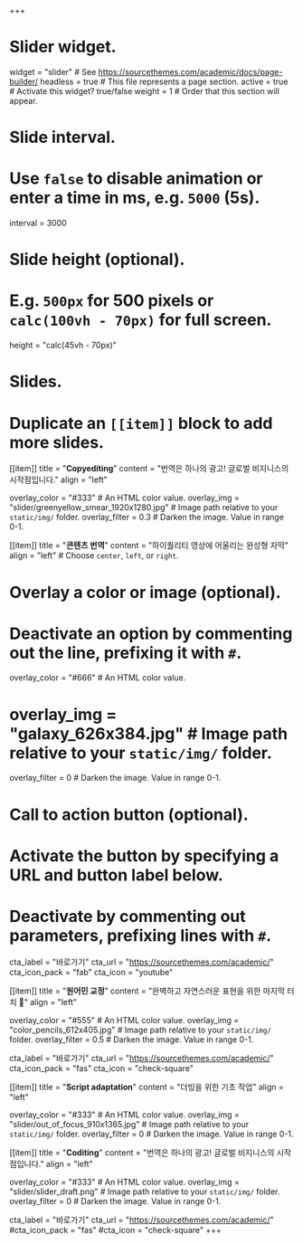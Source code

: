 +++
# Slider widget.
widget = "slider"  # See https://sourcethemes.com/academic/docs/page-builder/
headless = true  # This file represents a page section.
active = true  # Activate this widget? true/false
weight = 1  # Order that this section will appear.

# Slide interval.
# Use `false` to disable animation or enter a time in ms, e.g. `5000` (5s).
interval = 3000

# Slide height (optional).
# E.g. `500px` for 500 pixels or `calc(100vh - 70px)` for full screen.
height = "calc(45vh - 70px)"

# Slides.
# Duplicate an `[[item]]` block to add more slides.

[[item]]
  title = "**Copyediting**"
  content = "번역은 하나의 광고! 글로벌 비지니스의 시작점입니다."
  align = "left"

  overlay_color = "#333"  # An HTML color value.
  overlay_img = "slider/greenyellow_smear_1920x1280.jpg"  # Image path relative to your `static/img/` folder.
  overlay_filter = 0.3  # Darken the image. Value in range 0-1.

[[item]]
  title = "**콘텐츠 번역**"
  content = "하이퀄리티 영상에 어울리는 완성형 자막"
  align = "left"  # Choose `center`, `left`, or `right`.

  # Overlay a color or image (optional).
  #   Deactivate an option by commenting out the line, prefixing it with `#`.
  overlay_color = "#666"  # An HTML color value.
  # overlay_img = "galaxy_626x384.jpg"  # Image path relative to your `static/img/` folder.
  overlay_filter = 0  # Darken the image. Value in range 0-1.

  # Call to action button (optional).
  #   Activate the button by specifying a URL and button label below.
  #   Deactivate by commenting out parameters, prefixing lines with `#`.
  cta_label = "바로가기"
  cta_url = "https://sourcethemes.com/academic/"
  cta_icon_pack = "fab"
  cta_icon = "youtube"

[[item]]
  title = "**원어민 교정**"
  content = "완벽하고 자연스러운 표현을 위한 마지막 터치 :100:"
  align = "left"

  overlay_color = "#555"  # An HTML color value.
  overlay_img = "color_pencils_612x405.jpg"  # Image path relative to your `static/img/` folder.
  overlay_filter = 0.5  # Darken the image. Value in range 0-1.
  
  cta_label = "바로가기"
  cta_url = "https://sourcethemes.com/academic/"
  cta_icon_pack = "fas"
  cta_icon = "check-square"

[[item]]
  title = "**Script adaptation**"
  content = "더빙을 위한 기초 작업"
  align = "left"

  overlay_color = "#333"  # An HTML color value.
  overlay_img = "slider/out_of_focus_910x1365.jpg"  # Image path relative to your `static/img/` folder.
  overlay_filter = 0  # Darken the image. Value in range 0-1.
  
[[item]]
  title = "**Coditing**"
  content = "번역은 하나의 광고! 글로벌 비지니스의 시작점입니다."
  align = "left"

  overlay_color = "#333"  # An HTML color value.
  overlay_img = "slider/slider_draft.png"  # Image path relative to your `static/img/` folder.
  overlay_filter = 0  # Darken the image. Value in range 0-1.
  
  cta_label = "바로가기"
  cta_url = "https://sourcethemes.com/academic/"
  #cta_icon_pack = "fas"
  #cta_icon = "check-square"
+++
